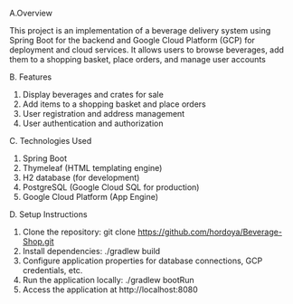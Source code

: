 A.Overview

This project is an implementation of a beverage delivery system using Spring Boot for the backend and Google Cloud Platform (GCP) for deployment and cloud services. It allows users to browse beverages, add them to a shopping basket, place orders, and manage user accounts

B.	Features

1.	Display beverages and crates for sale
2.	Add items to a shopping basket and place orders
3.	User registration and address management
4.	User authentication and authorization
   
C.	Technologies Used

1.	Spring Boot
2.	Thymeleaf (HTML templating engine)
3.	H2 database (for development)
4.	PostgreSQL (Google Cloud SQL for production)
5.	Google Cloud Platform (App Engine)
   
D.	Setup Instructions

1.	Clone the repository: git clone https://github.com/hordoya/Beverage-Shop.git
2.	Install dependencies: ./gradlew build
3.	Configure application properties for database connections, GCP credentials, etc.
4.	Run the application locally: ./gradlew bootRun
5.	Access the application at http://localhost:8080

